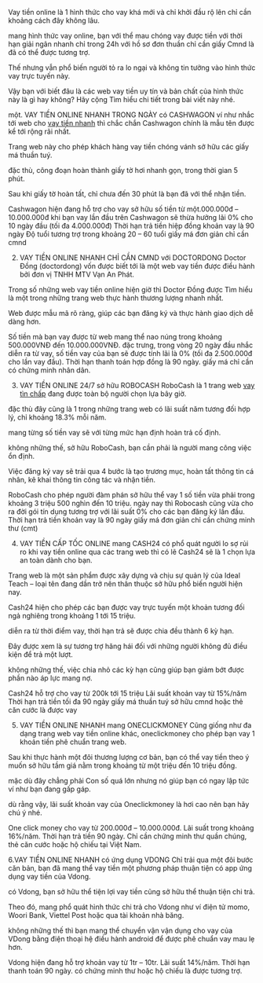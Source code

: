 Vay tiền online là 1 hình thức cho vay khá mới và chỉ khởi đầu rộ lên chỉ cần khoảng cách đây không lâu.

mang hình thức vay online, bạn với thể mau chóng vay được tiền với thời hạn giải ngân nhanh chỉ trong 24h với hồ sơ đơn thuần chỉ cần giấy Cmnd là đã có thể được tương trợ.

Thế nhưng vẫn phổ biến người tỏ ra lo ngại và không tin tưởng vào hình thức vay trực tuyến này.

Vậy bạn với biết đâu là các web vay tiền uy tín và bản chất của hình thức này là gì hay không? Hãy cộng Tìm hiểu chi tiết trong bài viết này nhé.

một. VAY TIỀN ONLINE NHANH TRONG NGÀY có CASHWAGON
ví như nhắc tới web cho <a href="https://banktop.vn/vay-tien-online/">vay tiền nhanh</a> thì chắc chắn Cashwagon chính là mẫu tên được kể tới rộng rãi nhất.

Trang web này cho phép khách hàng vay tiền chóng vánh sở hữu các giấy má thuần tuý.

đặc thù, công đoạn hoàn thành giấy tờ hơi nhanh gọn, trong thời gian 5 phút.

Sau khi giấy tờ hoàn tất, chỉ chưa đến 30 phút là bạn đã với thể nhận tiền.

Cashwagon hiện đang hỗ trợ cho vay sở hữu số tiền từ một.000.000đ – 10.000.000đ
khi bạn vay lần đầu trên Cashwagon sẽ thừa hưởng lãi 0% cho 10 ngày đầu (tối đa 4.000.000đ)
Thời hạn trả tiền hiệp đồng khoản vay là 90 ngày
Độ tuổi tương trợ trong khoảng 20 – 60 tuổi
giấy má đơn giản chỉ cần cmnd

2. VAY TIỀN ONLINE NHANH CHỈ CẦN CMND với DOCTORDONG
Doctor Đồng (doctordong) vốn được biết tới là một web vay tiền được điều hành bởi đơn vị TNHH MTV Vạn An Phát.

Trong số những web vay tiền online hiện giờ thì Doctor Đồng được Tìm hiểu là một trong những trang web thực hành thương lượng nhanh nhất.

Web được mẫu mã rõ ràng, giúp các bạn đăng ký và thực hành giao dịch dễ dàng hơn.

Số tiền mà bạn vay được từ web mang thể nao núng trong khoảng 500.000VNĐ đến 10.000.000VNĐ.
đặc trưng, trong vòng 20 ngày đầu nhắc diễn ra từ vay, số tiền vay của bạn sẽ được tính lãi là 0% (tối đa 2.500.000đ cho lần vay đầu).
Thời hạn thanh toán hợp đồng là 90 ngày.
giấy má chỉ cần có chứng minh nhân dân.

3. VAY TIỀN ONLINE 24/7 sở hữu ROBOCASH
RoboCash là 1 trang web <a href="https://banktop.vn/vay-tin-chap-ngan-hang/">vay tìn chấp</a> đang được toàn bộ người chọn lựa bây giờ.

đặc thù đây cũng là 1 trong những trang web có lãi suất năm tương đối hợp lý, chỉ khoảng 18.3% mỗi năm.

mang từng số tiền vay sẽ với từng mức hạn định hoàn trả cố định.

không những thế, sở hữu RoboCash, bạn cần phải là người mang công việc ổn định.

Việc đăng ký vay sẽ trải qua 4 bước là tạo trương mục, hoàn tất thông tin cá nhân, kê khai thông tin công tác và nhận tiền.

RoboCash cho phép người đàm phán sở hữu thể vay 1 số tiền vừa phải trong khoảng 3 triệu 500 nghìn đến 10 triệu.
ngày nay thì Robocash cũng vừa cho ra đời gói tín dụng tương trợ với lãi suất 0% cho các bạn đăng ký lần đầu.
Thời hạn trả tiền khoản vay là 90 ngày
giấy má đơn giản chỉ cần chứng minh thư (cmt)

4. VAY TIỀN CẤP TỐC ONLINE mang CASH24
có phổ quát người lo sợ rủi ro khi vay tiền online qua các trang web thì có lẽ Cash24 sẽ là 1 chọn lựa an toàn dành cho bạn.

Trang web là một sản phẩm được xây dựng và chịu sự quản lý của Ideal Teach – loại tên đang dần trở nên thân thuộc sở hữu phổ biến người hiện nay.

Cash24 hiện cho phép các bạn được vay trực tuyến một khoản tương đối ngả nghiêng trong khoảng 1 tới 15 triệu.

diễn ra từ thời điểm vay, thời hạn trả sẽ được chia đều thành 6 kỳ hạn.

Đây được xem là sự tương trợ hăng hái đối với những người không đủ điều kiện để trả một lượt.

không những thế, việc chia nhỏ các kỳ hạn cũng giúp bạn giảm bớt được phần nào áp lực mang nợ.

Cash24 hỗ trợ cho vay từ 200k tới 15 triệu
Lãi suất khoản vay từ 15%/năm
Thời hạn trả tiền tối đa 90 ngày
giấy má thuần tuý sở hữu cmnd hoặc thẻ căn cước là được vay

5. VAY TIỀN ONLINE NHANH mang ONECLICKMONEY
Cũng giống như đa dạng trang web vay tiền online khác, oneclickmoney cho phép bạn vay 1 khoản tiền phê chuẩn trang web.

Sau khi thực hành một đôi thương lượng cơ bản, bạn có thể vay tiền theo ý muốn sở hữu tầm giá nằm trong khoảng từ một triệu đến 10 triệu đồng.

mặc dù đây chẳng phải Con số quá lớn nhưng nó giúp bạn có ngay lập tức ví như bạn đang gấp gáp.

dù rằng vậy, lãi suất khoản vay của Oneclickmoney là hơi cao nên bạn hãy chú ý nhé.

One click money cho vay từ 200.000đ – 10.000.000đ.
Lãi suất trong khoảng 16%/năm.
Thời hạn trả tiền 90 ngày.
Chỉ cần chứng minh thư quần chúng, thẻ căn cước hoặc hộ chiếu tại Việt Nam.

6.VAY TIỀN ONLINE NHANH có ứng dụng VDONG
Chỉ trải qua một đôi bước căn bản, bạn đã mang thể vay tiền một phương pháp thuận tiện có app ứng dụng vay tiền của Vdong.

có Vdong, bạn sở hữu thể tiện lợi vay tiền cũng sở hữu thể thuận tiện chi trả.

Theo đó, mang phổ quát hình thức chi trả cho Vdong như ví điện tử momo, Woori Bank, Viettel Post hoặc qua tài khoản nhà băng.

không những thế thì bạn mang thể chuyển vận vận dụng cho vay của VDong bằng điện thoại hệ điều hành android để được phê chuẩn vay mau lẹ hơn.

Vdong hiện đang hỗ trợ khoản vay từ 1tr – 10tr.
Lãi suất 14%/năm.
Thời hạn thanh toán 90 ngày.
có chứng minh thư hoặc hộ chiếu là được tương trợ.
